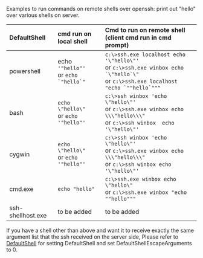 Examples to run commands on remote shells over openssh: print out "hello" over various shells on server.

|  DefaultShell | cmd run on local shell | Cmd to run on remote shell (client cmd run in cmd prompt) |
|:--|:--|:--|
| powershell | echo `'"hello"'`<br/> or ``echo `"hello`"`` |`c:\>ssh.exe localhost echo '\"hello\"'` <br/> or ``c:\>ssh.exe winbox echo `\"hello`\"``<br> or ``c:\>ssh.exe localhost "echo `""hello`"""`` | 
|  bash | ``echo \"hello\"``<br/> or ``echo '"hello"'``| ``c:\>ssh winbox 'echo \"hello\"'``<br/> or `c:\>ssh.exe winbox echo \\\"hello\\\"` <br/> or `c:\>ssh winbox  echo '\"hello\"'`  |
|  cygwin | ``echo \"hello\"``<br/> or ``echo '"hello"'`` | ``c:\>ssh winbox 'echo \"hello\"'``<br/> or `c:\>ssh.exe winbox echo \\\"hello\\\"` <br/> or `c:\>ssh winbox echo '\"hello\"'` | 
|  cmd.exe | `echo "hello"` |  `c:\>ssh.exe winbox echo \"hello\"`<br/> or `c:\>ssh.exe winbox "echo ""hello"""`  |
|  ssh-shellhost.exe | to be added | to be added |

If you have a shell other than above and want it to receive exactly the same argument list that the ssh received on the server side, Please refer to [DefaultShell](https://github.com/PowerShell/Win32-OpenSSH/wiki/DefaultShell) for setting DefaultShell and set DefaultShellEscapeArguments to 0.